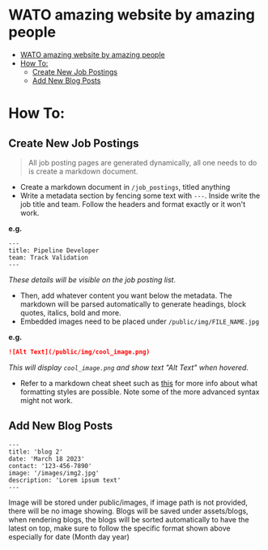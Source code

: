 # WATO amazing website by amazing people
- [WATO amazing website by amazing people](#wato-amazing-website-by-amazing-people)
- [How To:](#how-to)
  - [Create New Job Postings](#create-new-job-postings)
  - [Add New Blog Posts](#add-new-blog-posts)

# How To:

## Create New Job Postings

> All job posting pages are generated dynamically, all one needs to do is create a markdown document.

- Create a markdown document in `/job_postings`, titled anything
- Write a metadata section by fencing some text with `---`. Inside write the job title and team. Follow the headers and format exactly or it won't work.

**e.g.**
```
---
title: Pipeline Developer
team: Track Validation
---
```
*These details will be visible on the job posting list.*
- Then, add whatever content you want below the metadata. The markdown will be parsed automatically to generate headings, block quotes, italics, bold and more.
- Embedded images need to be placed under `/public/img/FILE_NAME.jpg`

**e.g.**
```md
![Alt Text](/public/img/cool_image.png)
```
*This will display `cool_image.png` and show text "Alt Text" when hovered.*

- Refer to a markdown cheat sheet such as [this](https://www.markdownguide.org/cheat-sheet/) for more info about what formatting styles are possible. Note some of the more advanced syntax might not work.


## Add New Blog Posts
```
---
title: 'blog 2'  
date: 'March 18 2023'  
contact: '123-456-7890'  
image: '/images/img2.jpg'  
description: 'Lorem ipsum text'  
---
```
Image will be stored under public/images, if image path is not provided, there will be no image showing. Blogs will be saved under assets/blogs, when rendering blogs, the blogs will be sorted automatically to have the latest on top, make sure to follow the specific format shown above especially for date (Month day year)
